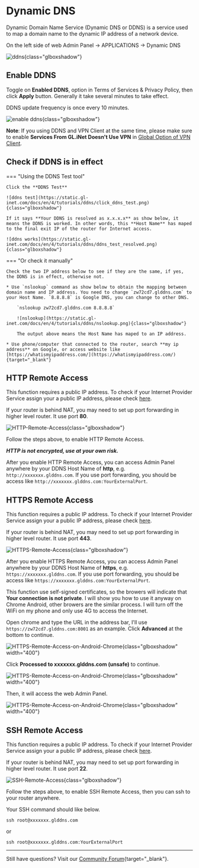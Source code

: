 # Dynamic DNS

Dynamic Domain Name Service (Dynamic DNS or DDNS) is a service used to map a domain name to the dynamic IP address of a network device.

On the left side of web Admin Panel -> APPLICATIONS -> Dynamic DNS

![ddns](https://static.gl-inet.com/docs/en/4/tutorials/ddns/ddns.png){class="glboxshadow"}

## Enable DDNS

Toggle on **Enabled DDNS**, option in Terms of Services & Privacy Policy, then click **Apply** button. Generally it take several minutes to take effect.

DDNS update frequency is once every 10 minutes.

![enable ddns](https://static.gl-inet.com/docs/en/4/tutorials/ddns/enable_ddns.png){class="glboxshadow"}

**Note**: If you using DDNS and VPN Client at the same time, please make sure to enable **Services From GL.iNet Doesn't Use VPN** in [Global Option of VPN Client](../vpn_dashboard#global-options-of-vpn-client).

## Check if DDNS is in effect

=== "Using the DDNS Test tool"

    Click the **DDNS Test**

    ![ddns test](https://static.gl-inet.com/docs/en/4/tutorials/ddns/click_ddns_test.png){class="glboxshadow"}

    If it says **Your DDNS is resolved as x.x.x.x** as show below, it means the DDNS is worked. In other words, this **Host Name** has maped to the final exit IP of the router for Internet access.

    ![ddns works](https://static.gl-inet.com/docs/en/4/tutorials/ddns/ddns_test_resolved.png){class="glboxshadow"}

=== "Or check it manually"

    Check the two IP address below to see if they are the same, if yes, the DDNS is in effect, otherwise not.

    * Use `nslookup` command as show below to obtain the mapping between domain name and IP address. You need to change `zw72cd7.glddns.com` to your Host Name. `8.8.8.8` is Google DNS, you can change to other DNS.

        `nslookup zw72cd7.glddns.com 8.8.8.8`

        ![nslookup](https://static.gl-inet.com/docs/en/4/tutorials/ddns/nslookup.png){class="glboxshadow"}

        The output above means the Host Name has maped to an IP address.

    * Use phone/computer that connected to the router, search **my ip address** on Google, or access website like [https://whatismyipaddress.com/](https://whatismyipaddress.com/){target="_blank"}

## HTTP Remote Access

This function requires a public IP address. To check if your Internet Provider Service assign your a public IP address, please check [here](../how_to_check_if_isp_assigns_you_a_public_ip_address/).

If your router is behind NAT, you may need to set up port forwarding in higher level router. It use port **80**.

![HTTP-Remote-Access](https://static.gl-inet.com/docs/en/4/tutorials/ddns/http_remote_access.png){class="glboxshadow"}

Follow the steps above, to enable HTTP Remote Access. 

***HTTP is not encrypted, use at your own risk.***

After you enable HTTP Remote Access, you can access Admin Panel anywhere by your DDNS Host Name of **http**, e.g. `http://xxxxxxx.glddns.com`. If you use port forwarding, you should be access like `http://xxxxxxx.glddns.com:YourExternalPort`.

## HTTPS Remote Access

This function requires a public IP address. To check if your Internet Provider Service assign your a public IP address, please check [here](../how_to_check_if_isp_assigns_you_a_public_ip_address/).

If your router is behind NAT, you may need to set up port forwarding in higher level router. It use port **443**.

![HTTPS-Remote-Access](https://static.gl-inet.com/docs/en/4/tutorials/ddns/https_remote_access.png){class="glboxshadow"}

After you enable HTTPS Remote Access, you can access Admin Panel anywhere by your DDNS Host Name of **https**, e.g. `https://xxxxxxx.glddns.com`. If you use port forwarding, you should be access like `https://xxxxxxx.glddns.com:YourExternalPort`.

This function use self-signed certificates, so the browers will indicate that **Your connection is not private**. I will show you how to use it anyway on Chrome Android, other browers are the similar process. I will turn off the WiFi on my phone and only use 4G to access the Internet.

Open chrome and type the URL in the address bar, I'll use `https://zw72cd7.glddns.com:8001` as an example. Click **Advanced** at the bottom to continue.

![HTTPS-Remote-Access-on-Android-Chrome](https://static.gl-inet.com/docs/en/4/tutorials/ddns/https_remote_access_android_chrome_1.png){class="glboxshadow" width="400"}

Click **Processed to xxxxxxx.glddns.com (unsafe)** to continue.

![HTTPS-Remote-Access-on-Android-Chrome](https://static.gl-inet.com/docs/en/4/tutorials/ddns/https_remote_access_android_chrome_2.png){class="glboxshadow" width="400"}

Then, it will access the web Admin Panel.

![HTTPS-Remote-Access-on-Android-Chrome](https://static.gl-inet.com/docs/en/4/tutorials/ddns/https_remote_access_android_chrome_3.png){class="glboxshadow" width="400"}

## SSH Remote Access

This function requires a public IP address. To check if your Internet Provider Service assign your a public IP address, please check [here](../how_to_check_if_isp_assigns_you_a_public_ip_address/).

If your router is behind NAT, you may need to set up port forwarding in higher level router. It use port **22**.

![SSH-Remote-Access](https://static.gl-inet.com/docs/en/4/tutorials/ddns/ssh_remote_access.png){class="glboxshadow"}

Follow the steps above, to enable SSH Remote Access, then you can ssh to your router anywhere. 

Your SSH command should like below.

`ssh root@xxxxxxx.glddns.com`

or 

`ssh root@xxxxxxx.glddns.com:YourExternalPort`

---

Still have questions? Visit our [Community Forum](https://forum.gl-inet.com){target="_blank"}.
